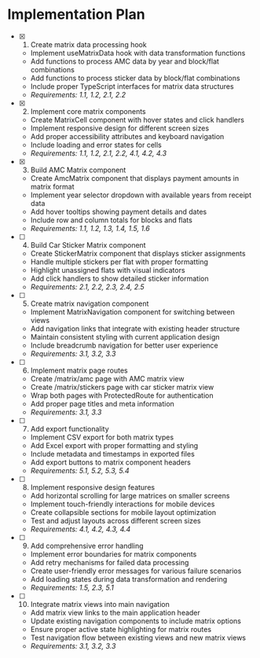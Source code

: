 # Implementation Plan

- [x] 1. Create matrix data processing hook
  - Implement useMatrixData hook with data transformation functions
  - Add functions to process AMC data by year and block/flat combinations
  - Add functions to process sticker data by block/flat combinations
  - Include proper TypeScript interfaces for matrix data structures
  - _Requirements: 1.1, 1.2, 2.1, 2.2_

- [x] 2. Implement core matrix components
  - Create MatrixCell component with hover states and click handlers
  - Implement responsive design for different screen sizes
  - Add proper accessibility attributes and keyboard navigation
  - Include loading and error states for cells
  - _Requirements: 1.1, 1.2, 2.1, 2.2, 4.1, 4.2, 4.3_

- [x] 3. Build AMC Matrix component
  - Create AmcMatrix component that displays payment amounts in matrix format
  - Implement year selector dropdown with available years from receipt data
  - Add hover tooltips showing payment details and dates
  - Include row and column totals for blocks and flats
  - _Requirements: 1.1, 1.2, 1.3, 1.4, 1.5, 1.6_

- [ ] 4. Build Car Sticker Matrix component
  - Create StickerMatrix component that displays sticker assignments
  - Handle multiple stickers per flat with proper formatting
  - Highlight unassigned flats with visual indicators
  - Add click handlers to show detailed sticker information
  - _Requirements: 2.1, 2.2, 2.3, 2.4, 2.5_

- [ ] 5. Create matrix navigation component
  - Implement MatrixNavigation component for switching between views
  - Add navigation links that integrate with existing header structure
  - Maintain consistent styling with current application design
  - Include breadcrumb navigation for better user experience
  - _Requirements: 3.1, 3.2, 3.3_

- [ ] 6. Implement matrix page routes
  - Create /matrix/amc page with AMC matrix view
  - Create /matrix/stickers page with car sticker matrix view
  - Wrap both pages with ProtectedRoute for authentication
  - Add proper page titles and meta information
  - _Requirements: 3.1, 3.3_

- [ ] 7. Add export functionality
  - Implement CSV export for both matrix types
  - Add Excel export with proper formatting and styling
  - Include metadata and timestamps in exported files
  - Add export buttons to matrix component headers
  - _Requirements: 5.1, 5.2, 5.3, 5.4_

- [ ] 8. Implement responsive design features
  - Add horizontal scrolling for large matrices on smaller screens
  - Implement touch-friendly interactions for mobile devices
  - Create collapsible sections for mobile layout optimization
  - Test and adjust layouts across different screen sizes
  - _Requirements: 4.1, 4.2, 4.3, 4.4_

- [ ] 9. Add comprehensive error handling
  - Implement error boundaries for matrix components
  - Add retry mechanisms for failed data processing
  - Create user-friendly error messages for various failure scenarios
  - Add loading states during data transformation and rendering
  - _Requirements: 1.5, 2.3, 5.1_

- [ ] 10. Integrate matrix views into main navigation
  - Add matrix view links to the main application header
  - Update existing navigation components to include matrix options
  - Ensure proper active state highlighting for matrix routes
  - Test navigation flow between existing views and new matrix views
  - _Requirements: 3.1, 3.2, 3.3_